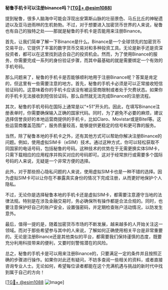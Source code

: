 **秘鲁手机卡可以注册binance吗？[[TG💪+ @esim1088](https://t.me/s/esim1088)]**

提到秘鲁，很多人脑海中可能会浮现出安第斯山脉的壮丽景色、马丘比丘的神秘遗迹以及亚马逊雨林的生机勃勃。不过，对于想要进入加密货币世界的人来说，秘鲁也有自己的独特之处——那就是秘鲁的手机卡是否能用来注册Binance。

首先，让我们简单了解一下Binance是什么。Binance是一个全球领先的加密货币交易平台，它提供了丰富的数字货币交易对和多种投资工具。无论是新手还是资深投资者，都可以在这里找到适合自己的投资机会。然而，为了使用Binance的服务，你需要完成一系列的身份验证步骤，而其中最基础的就是需要绑定一个有效的手机号码。

那么问题来了，秘鲁的手机卡是否能够顺利地用于注册Binance呢？答案是肯定的，但这里有一些需要注意的地方。首先，秘鲁的手机卡必须是可以正常接收短信验证码的。这意味着你的手机卡应该没有被运营商限制或者处于欠费状态。如果你的手机卡无法接收到短信验证码，那么自然就无法完成Binance的注册流程。

其次，秘鲁的手机号码在国际上通常是以“+51”开头的。因此，在填写Binance注册表单时，你需要确保输入正确的国家代码。同时，为了避免不必要的麻烦，建议选择信誉良好的本地运营商提供的手机卡，比如Claro、Movistar或是Bitel等。这些运营商覆盖范围广，服务质量较高，能够提供更稳定的信号和更可靠的服务。

当然，除了秘鲁本地的手机卡之外，还有其他方式可以帮助你解决注册Binance的问题。例如，使用虚拟SIM卡（eSIM）技术。通过这种方式，你可以轻松获取不同国家的电话号码，包括秘鲁的号码。这种技术的优势在于无需更换实体SIM卡，只需下载相应的应用程序并购买对应的号码即可。这对于经常旅行或需要多个国际号码的人来说，无疑是一个非常方便的选择。

此外，对于那些担心隐私问题的人来说，使用虚拟SIM卡也是一种不错的选择。因为虚拟SIM卡可以让你在不暴露真实身份的情况下完成注册，从而更好地保护个人隐私。

不过，无论你是选择秘鲁本地的手机卡还是虚拟SIM卡，都需要注意遵守当地的法律法规。特别是在涉及金融交易时，务必确保所有操作都是合法合规的。同时，也要注意保护好自己的账户安全，设置强密码，并定期检查账户活动情况，以防发生意外。

最后，值得一提的是，随着加密货币市场的不断发展，越来越多的人开始关注这一领域。而对于那些希望参与其中的人来说，了解如何正确使用相关平台是非常重要的。无论是注册Binance还是其他类似的平台，都需要我们保持谨慎的态度，既要充分利用科技带来的便利，又要时刻警惕潜在的风险。

总之，秘鲁的手机卡是可以用来注册Binance的，只要满足一定的条件并且按照正确的步骤进行操作。如果你对此还有疑问，不妨多查阅一些相关的资料，或者直接咨询专业人士。无论如何，希望每位读者都能在这个充满机遇与挑战的新时代中找到属于自己的方向！

[[TG💪+ @esim1088](https://t.me/s/esim1088) ![Image](https://i.postimg.cc/4NQfJmqS/Snipaste-2025-05-13-00-14-12.png)]